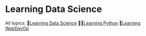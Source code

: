 # Learning Data Science


All topics:
🌌[Learning Data Science](https://github.com/jeremy886/learn_datascience)
🐱‍🐉[Learning Python](https://github.com/jeremy886/learn_python)
🎊[Learning WebDevOp](https://github.com/jeremy886/learn_webdevop)
